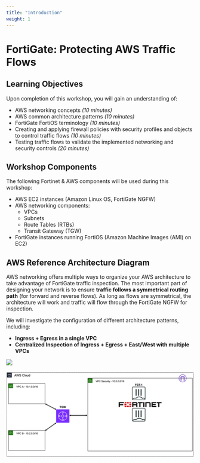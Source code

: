 ```yaml
---
title: "Introduction"
weight: 1
---
```


# FortiGate: Protecting AWS Traffic Flows

## Learning Objectives

Upon completion of this workshop, you will gain an understanding of:
  
  * AWS networking concepts *(10 minutes)*
  * AWS common architecture patterns *(10 minutes)*
  * FortiGate FortiOS terminology *(10 minutes)*
  * Creating and applying firewall policies with security profiles and objects to control traffic flows *(10 minutes)*
  * Testing traffic flows to validate the implemented networking and security controls *(20 minutes)*

## Workshop Components

The following Fortinet & AWS components will be used during this workshop:

  * AWS EC2 instances (Amazon Linux OS, FortiGate NGFW)
  * AWS networking components:
    * VPCs
    * Subnets
    * Route Tables (RTBs)
    * Transit Gateway (TGW)
  * FortiGate instances running FortiOS (Amazon Machine Images (AMI) on EC2)

## AWS Reference Architecture Diagram

AWS networking offers multiple ways to organize your AWS architecture to take advantage of FortiGate traffic inspection. The most important part of designing your network is to ensure **traffic follows a symmetrical routing path** (for forward and reverse flows). As long as flows are symmetrical, the architecture will work and traffic will flow through the FortiGate NGFW for inspection.
  
We will investigate the configuration of different architecture patterns, including:  

  * **Ingress + Egress in a single VPC**  
  * **Centralized Inspection of Ingress + Egress + East/West with multiple VPCs**  

![](3_modulethree/image-vpc-example.png)

![](FTNTSecVPC-simple.png)
